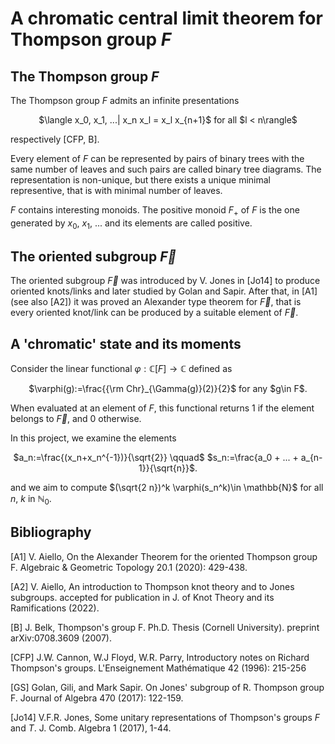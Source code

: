# A chromatic central limit theorem for Thompson group $F$

## The Thompson group $F$
The Thompson group $F$ admits an infinite presentations 
<p align="center">
$\langle x_0, x_1, ...| x_n x_l = x_l x_{n+1}$ for all $l < n\rangle$
</p>
respectively [CFP, B].

Every element of $F$ can be represented by pairs of binary trees with the same number of leaves and such pairs are called binary tree diagrams. 
The representation is non-unique, but there exists a unique minimal representive, that is with minimal number of leaves.

$F$ contains interesting monoids. The positive monoid $F_+$ of $F$ is the one generated by $x_0$, $x_1$, ...
and its elements are called positive.

## The oriented subgroup $\vec{F}$
The oriented subgroup $\vec{F}$ was introduced by V. Jones in [Jo14] to produce oriented knots/links and later studied by Golan and Sapir. 
After that, in [A1] (see also [A2]) it was proved an Alexander type theorem for $\vec{F}$, that is every oriented knot/link can be produced by a suitable element of $\vec{F}$.

## A 'chromatic' state and its moments
Consider the linear functional $\varphi: \mathbb{C}[F] \to \mathbb{C}$ defined as
<p align="center">
 $\varphi(g):=\frac{{\rm Chr}_{\Gamma(g)}(2)}{2}$ for any $g\in F$.
</p>
 
 When evaluated at an element of $F$, this functional returns $1$ if the element belongs to $\vec{F}$, and $0$ otherwise.

In this project, we examine the elements
<p align="center">
 $a_n:=\frac{(x_n+x_n^{-1})}{\sqrt{2}} \qquad$       $s_n:=\frac{a_0 + ... + a_{n-1}}{\sqrt{n}}$.
</p>


and we aim to compute $(\sqrt{2 n})^k \varphi(s_n^k)\in \mathbb{N}$ for all $n$, $k$ in $\mathbb{N}_0$.

## Bibliography
[A1] V. Aiello, On the Alexander Theorem for the oriented Thompson group F. Algebraic & Geometric Topology 20.1 (2020): 429-438.

[A2] V. Aiello, An introduction to Thompson knot theory and to Jones subgroups. accepted for publication in J. of Knot Theory and its Ramifications (2022).

[B] J. Belk, Thompson's group F. Ph.D. Thesis (Cornell University).  preprint arXiv:0708.3609 (2007).

[CFP]
J.W. Cannon, W.J Floyd,   W.R. Parry, 
Introductory notes on Richard Thompson's groups.
L'Enseignement  Mathématique
42 (1996): 215-256

[GS] Golan, Gili, and Mark Sapir. On Jones' subgroup of R. Thompson group F. Journal of Algebra 470 (2017): 122-159.

[Jo14] V.F.R. Jones, Some unitary representations of Thompson's groups $F$ and $T$. J. Comb. Algebra 1 (2017), 1-44.

